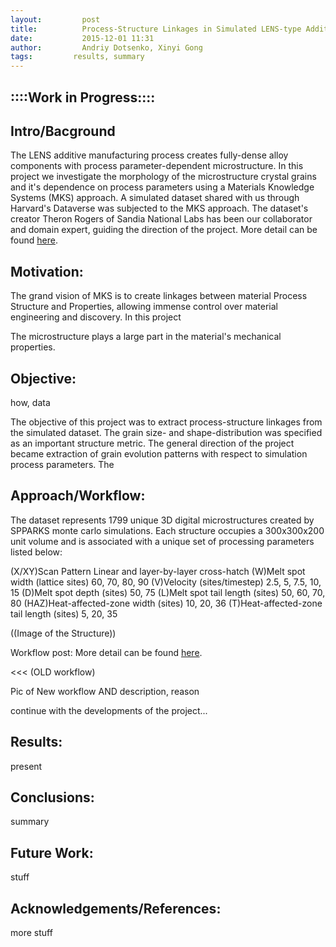 ```yaml
---
layout:     	post
title:      	Process-Structure Linkages in Simulated LENS-type Additive Manufacturing Microstructures: Final Post
date:       	2015-12-01 11:31
author:     	Andriy Dotsenko, Xinyi Gong
tags:         results, summary
---
```


::::Work in Progress::::
----------------

Intro/Bacground
---------------
The LENS additive manufacturing process creates fully-dense alloy components with process parameter-dependent microstructure. In this project we investigate the morphology of the microstructure crystal grains and it's dependence on process parameters using a Materials Knowledge Systems (MKS) approach. A simulated dataset shared with us through Harvard's Dataverse was subjected to the MKS approach. The dataset's creator Theron Rogers of Sandia National Labs has been our collaborator and domain expert, guiding the direction of the project. More detail can be found [here](http://materials-informatics-class-fall2015.github.io/MIC-LENS/2015/09/24/Intro_LENS/).

Motivation:
-----------
The grand vision of MKS is to create linkages between material Process Structure and Properties, allowing immense control over material engineering and discovery. In this project 


The microstructure plays a large part in the material's mechanical properties. 

Objective:
----------
how, data

The objective of this project was to extract process-structure linkages from the simulated dataset. The grain size- and shape-distribution was specified as an important structure metric. The general direction of the project became extraction of grain evolution patterns with respect to simulation process parameters. The 

Approach/Workflow:
------------------
The dataset represents 1799 unique 3D digital microstructures created by SPPARKS monte carlo simulations. Each structure occupies a 300x300x200 unit volume and is associated with a unique set of processing parameters listed below:

(X/XY)Scan Pattern	Linear and layer-by-layer cross-hatch
(W)Melt spot width (lattice sites)	60, 70, 80, 90
(V)Velocity (sites/timestep)	2.5, 5, 7.5, 10, 15
(D)Melt spot depth (sites)	 50, 75
(L)Melt spot tail length (sites)	50, 60, 70, 80
(HAZ)Heat-affected-zone width (sites)	10, 20, 36
(T)Heat-affected-zone tail length (sites)	5, 20, 35

((Image of the Structure))

Workflow post: 
More detail can be found [here](http://materials-informatics-class-fall2015.github.io/MIC-LENS/2015/09/30/Workflow_and_Proposed_Tools-Problems/).

<<< (OLD workflow)


Pic of New workflow AND description, reason

continue with the developments of the project...

Results:
--------
present

Conclusions:
------------
summary


Future Work:
------------
stuff

Acknowledgements/References:
----------------------------
more stuff